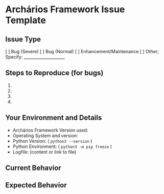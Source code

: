# Archários Framework Issue Template
## Issue Type
[  ] Bug (Severe)
[  ] Bug (Normal)
[  ] Enhancement/Maintenance
[  ] Other; Specify: ____________________

## Steps to Reproduce (for bugs)
1.
2.
3.
4.

## Your Environment and Details
* Archários Framework Version used:
* Operating System and version:
* Python Version: ( `python3 --version` )
* Python Environment: ( `python3 -m pip freeze` )
* Logfile: (content or link to file)

## Current Behavior
<!--- If describing a bug, tell us what happened instead of the expected behavior -->
<!--- If suggesting an enhancement/maintenance, tell us how it works right now -->

## Expected Behavior
<!--- If describing a bug, tell us what should happen -->
<!--- If suggesting an enhancement/maintenance, tell us how it should work -->
